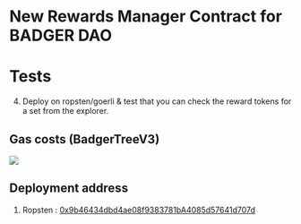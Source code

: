 # New Rewards Manager Contract for BADGER DAO


# Tests

4. Deploy on ropsten/goerli & test that you can check the reward tokens for a set from the explorer.


## Gas costs (BadgerTreeV3)
<img src="https://user-images.githubusercontent.com/47485188/139430068-3a1bd0d0-1604-4fdc-8327-2bd1b949df1a.png">

## Deployment address
1. Ropsten : [0x9b46434dbd4ae08f9383781bA4085d57641d707d](https://ropsten.etherscan.io/address/0x9b46434dbd4ae08f9383781bA4085d57641d707d)